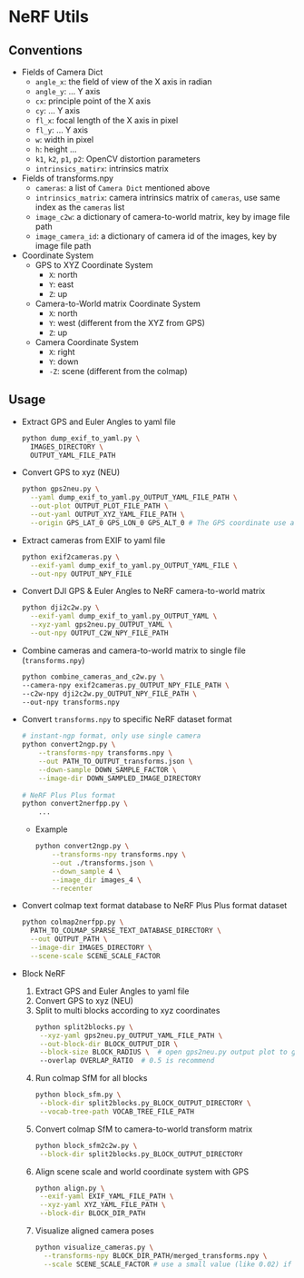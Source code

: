 # NeRF Utils

## Conventions

- Fields of Camera Dict
    - `angle_x`: the field of view of the X axis in radian
    - `angle_y`: ... Y axis
    - `cx`: principle point of the X axis
    - `cy`: ... Y axis
    - `fl_x`: focal length of the X axis in pixel
    - `fl_y`: ... Y axis
    - `w`: width in pixel
    - `h`: height ...
    - `k1`, `k2`, `p1`, `p2`: OpenCV distortion parameters
    - `intrinsics_matirx`: intrinsics matrix
- Fields of transforms.npy
    - `cameras`: a list of `Camera Dict` mentioned above
    - `intrinsics_matrix`: camera intrinsics matrix of `cameras`, use same index as the `cameras` list
    - `image_c2w`: a dictionary of camera-to-world matrix, key by image file path
    - `image_camera_id`: a dictionary of camera id of the images, key by image file path
- Coordinate System
    - GPS to XYZ Coordinate System
        - `X`: north
        - `Y`: east
        - `Z`: up
    - Camera-to-World matrix Coordinate System
        - `X`: north
        - `Y`: west (different from the XYZ from GPS)
        - `Z`: up
    - Camera Coordinate System
        - `X`: right
        - `Y`: down
        - `-Z`: scene (different from the colmap)

## Usage

- Extract GPS and Euler Angles to yaml file
    ```bash
    python dump_exif_to_yaml.py \
      IMAGES_DIRECTORY \
      OUTPUT_YAML_FILE_PATH
    ```
- Convert GPS to xyz (NEU)
    ```bash
    python gps2neu.py \
      --yaml dump_exif_to_yaml.py_OUTPUT_YAML_FILE_PATH \
      --out-plot OUTPUT_PLOT_FILE_PATH \
      --out-yaml OUTPUT_XYZ_YAML_FILE_PATH \
      --origin GPS_LAT_0 GPS_LON_0 GPS_ALT_0 # The GPS coordinate use as xyz (0, 0, 0)
    ```
- Extract cameras from EXIF to yaml file
    ```bash
    python exif2cameras.py \
      --exif-yaml dump_exif_to_yaml.py_OUTPUT_YAML_FILE \
      --out-npy OUTPUT_NPY_FILE
    ```
- Convert DJI GPS & Euler Angles to NeRF camera-to-world matrix
    ```bash
    python dji2c2w.py \
      --exif-yaml dump_exif_to_yaml.py_OUTPUT_YAML \
      --xyz-yaml gps2neu.py_OUTPUT_YAML \
      --out-npy OUTPUT_C2W_NPY_FILE_PATH
    ```
- Combine cameras and camera-to-world matrix to single file (`transforms.npy`)
    ```bash
  python combine_cameras_and_c2w.py \
    --camera-npy exif2cameras.py_OUTPUT_NPY_FILE_PATH \
    --c2w-npy dji2c2w.py_OUTPUT_NPY_FILE_PATH \
    --out-npy transforms.npy
    ```
- Convert `transforms.npy` to specific NeRF dataset format
  ```bash
  # instant-ngp format, only use single camera
  python convert2ngp.py \
      --transforms-npy transforms.npy \
      --out PATH_TO_OUTPUT_transforms.json \
      --down-sample DOWN_SAMPLE_FACTOR \
      --image-dir DOWN_SAMPLED_IMAGE_DIRECTORY
      
  # NeRF Plus Plus format
  python convert2nerfpp.py \
      ...
  ```
    - Example
      ```bash
      python convert2ngp.py \
          --transforms-npy transforms.npy \
          --out ./transforms.json \
          --down_sample 4 \
          --image_dir images_4 \
          --recenter
      ```

- Convert colmap text format database to NeRF Plus Plus format dataset
    ```bash
    python colmap2nerfpp.py \
      PATH_TO_COLMAP_SPARSE_TEXT_DATABASE_DIRECTORY \
      --out OUTPUT_PATH \
      --image-dir IMAGES_DIRECTORY \
      --scene-scale SCENE_SCALE_FACTOR
    ```

- Block NeRF
    1. Extract GPS and Euler Angles to yaml file
    2. Convert GPS to xyz (NEU)
    3. Split to multi blocks according to xyz coordinates
        ```bash
       python split2blocks.py \
         --xyz-yaml gps2neu.py_OUTPUT_YAML_FILE_PATH \
         --out-block-dir BLOCK_OUTPUT_DIR \
         --block-size BLOCK_RADIUS \  # open gps2neu.py output plot to get suitable value
         --overlap OVERLAP_RATIO  # 0.5 is recommend
        ```
    4. Run colmap SfM for all blocks
        ```bash
       python block_sfm.py \
         --block-dir split2blocks.py_BLOCK_OUTPUT_DIRECTORY \
         --vocab-tree-path VOCAB_TREE_FILE_PATH
        ```
    5. Convert colmap SfM to camera-to-world transform matrix
        ```bash
       python block_sfm2c2w.py \
         --block-dir split2blocks.py_BLOCK_OUTPUT_DIRECTORY
        ```
    6. Align scene scale and world coordinate system with GPS
        ```bash
       python align.py \
         --exif-yaml EXIF_YAML_FILE_PATH \
         --xyz-yaml XYZ_YAML_FILE_PATH \
         --block-dir BLOCK_DIR_PATH
        ```
    7. Visualize aligned camera poses
        ```bash
        python visualize_cameras.py \
          --transforms-npy BLOCK_DIR_PATH/merged_transforms.npy \
          --scale SCENE_SCALE_FACTOR # use a small value (like 0.02) if the scene large
        ```